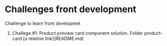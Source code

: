 #  Challenges front development

Challenge to learn front developmet

<ol>
  <li>Challege #1: Product preview card component solution. Folder product-card [a relative link](README.md)
  </li>
</ol>

